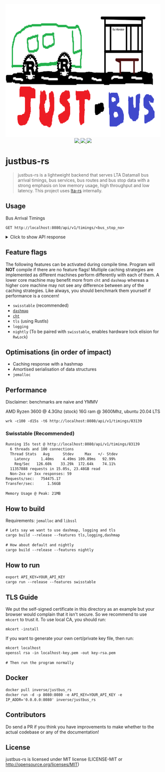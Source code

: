 <p align="center">
  <img width="945" height="432" src="./logo.png">
    <a href="https://github.com/BudiNverse/justbus-rs">
      <img src="https://img.shields.io/badge/-justbus--rs-blueviolet.svg"/>
    </a>
    <a href="https://github.com/BudiNverse/justbus-rs">
        <img src="https://img.shields.io/github/license/BudiNverse/lta-rs"/>
    </a>
    <a href="https://github.com/BudiNverse/lta-rs">
        <img src="https://img.shields.io/badge/rust-1.3.9-blueviolet.svg"/>
    </a>      
</p>

# justbus-rs

>justbus-rs is a lightweight backend that serves LTA Datamall bus arrival timings, bus services, bus routes and bus stop data with a strong emphasis on low memory usage, high throughput and low latency.
This project uses [lta-rs](https://github.com/BudiNverse/lta-rs) internally.

## Usage
Bus Arrival Timings
```
GET http://localhost:8080/api/v1/timings/<bus_stop_no>
```
<details>
<summary>
Click to show API response
</summary>

```json
[
    {
        "service_no": "15",
        "operator": "GAS",
        "next_bus": [
            {
                "origin_code": 77009,
                "dest_code": 77009,
                "est_arrival": "2020-01-04T15:12:31+08:00",
                "lat": 1.3254953333333335,
                "long": 103.90585966666667,
                "visit_no": 1,
                "load": "SeatsAvailable",
                "feature": "WheelChairAccessible",
                "bus_type": "SingleDecker"
            },
            {
                "origin_code": 77009,
                "dest_code": 77009,
                "est_arrival": "2020-01-04T15:19:03+08:00",
                "lat": 1.3351438333333334,
                "long": 103.9091055,
                "visit_no": 1,
                "load": "SeatsAvailable",
                "feature": "WheelChairAccessible",
                "bus_type": "SingleDecker"
            },
            {
                "origin_code": 77009,
                "dest_code": 77009,
                "est_arrival": "2020-01-04T15:33:05+08:00",
                "lat": 1.3459406666666667,
                "long": 103.9426515,
                "visit_no": 1,
                "load": "SeatsAvailable",
                "feature": "WheelChairAccessible",
                "bus_type": "SingleDecker"
            }
        ]
    },
    {
        "service_no": "150",
        "operator": "SBST",
        "next_bus": [
            {
                "origin_code": 82009,
                "dest_code": 82009,
                "est_arrival": "2020-01-04T15:07:50+08:00",
                "lat": 1.3147168333333332,
                "long": 103.90623166666667,
                "visit_no": 1,
                "load": "SeatsAvailable",
                "feature": "WheelChairAccessible",
                "bus_type": "SingleDecker"
            },
            {
                "origin_code": 82009,
                "dest_code": 82009,
                "est_arrival": "2020-01-04T15:20:54+08:00",
                "lat": 0.0,
                "long": 0.0,
                "visit_no": 1,
                "load": "SeatsAvailable",
                "feature": "WheelChairAccessible",
                "bus_type": "SingleDecker"
            },
            {
                "origin_code": 82009,
                "dest_code": 82009,
                "est_arrival": "2020-01-04T15:32:54+08:00",
                "lat": 0.0,
                "long": 0.0,
                "visit_no": 1,
                "load": "SeatsAvailable",
                "feature": "WheelChairAccessible",
                "bus_type": "SingleDecker"
            }
        ]
    },
    {
        "service_no": "155",
        "operator": "SBST",
        "next_bus": [
            {
                "origin_code": 52009,
                "dest_code": 84009,
                "est_arrival": "2020-01-04T15:07:39+08:00",
                "lat": 1.31445,
                "long": 103.90634883333334,
                "visit_no": 1,
                "load": "StandingAvailable",
                "feature": "WheelChairAccessible",
                "bus_type": "SingleDecker"
            },
            {
                "origin_code": 52009,
                "dest_code": 84009,
                "est_arrival": "2020-01-04T15:24:52+08:00",
                "lat": 1.3201654999999999,
                "long": 103.88181566666667,
                "visit_no": 1,
                "load": "SeatsAvailable",
                "feature": "WheelChairAccessible",
                "bus_type": "SingleDecker"
            },
            {
                "origin_code": 52009,
                "dest_code": 84009,
                "est_arrival": "2020-01-04T15:42:38+08:00",
                "lat": 1.3347515,
                "long": 103.8782805,
                "visit_no": 1,
                "load": "StandingAvailable",
                "feature": "WheelChairAccessible",
                "bus_type": "SingleDecker"
            }
        ]
    }
]
```

</details>

## Feature flags
The following features can be activated during compile time. Program will **NOT** compile if there are no feature flags! Multiple caching strategies are implemented as 
different machines perform differently with each of them. A lower core machine may benefit more from `cht` and `dashmap` whereas a higher core machine may not see
any difference between any of the caching strategies. Like always, you should benchmark them yourself if performance is a concern!
- `swisstable` (recommended)
- [`dashmap`](https://github.com/xacrimon/dashmap)
- [`cht`](https://github.com/Gregory-Meyer/cht)
- `tls` (using Rustls)
- `logging` 
- `nightly` (To be paired with `swisstable`, enables hardware lock elision for `RwLock`)

## Optimisations (in order of impact)
- Caching response with a hashmap
- Amortised serialisation of data structures
- `jemalloc`

## Performance
Disclaimer: benchmarks are naive and YMMV

AMD Ryzen 3600 @ 4.3Ghz (stock) 16G ram @ 3600Mhz, ubuntu 20.04 LTS
```
wrk -c100 -d15s -t6 http://localhost:8080/api/v1/timings/83139 
```

### Swisstable **(Recommended)**
```
Running 15s test @ http://localhost:8080/api/v1/timings/83139
  6 threads and 100 connections
  Thread Stats   Avg      Stdev     Max   +/- Stdev
    Latency     1.40ms    4.49ms 109.89ms   92.99%
    Req/Sec   126.60k    33.29k  172.64k    74.11%
  11357888 requests in 15.05s, 23.48GB read
  Non-2xx or 3xx responses: 59
Requests/sec:   754475.17
Transfer/sec:      1.56GB

Memory Usage @ Peak: 21MB
```

## How to build
Requirements: `jemalloc` and `libssl`
```
# Lets say we want to use dashmap, logging and tls
cargo build --release --features tls,logging,dashmap

# How about default and nightly
cargo build --release --features nightly
```

## How to run
```
export API_KEY=YOUR_API_KEY
cargo run --release --features swisstable
```

## TLS Guide
We put the self-signed certificate in this directory as an example but your browser would complain that it isn't secure. So we recommend to use `mkcert` to trust it. To use local CA, you should run:
```
mkcert -install
```

If you want to generate your own cert/private key file, then run:
```
mkcert localhost
openssl rsa -in localhost-key.pem -out key-rsa.pem

# Then run the program normally
```


## Docker
```
docker pull inverse/justbus_rs
docker run -d -p 8080:8080 -e API_KEY=YOUR_API_KEY -e IP_ADDR='0.0.0.0:8080' inverse/justbus_rs
```

## Contributors
Do send a PR if you think you have improvements to make whether to the actual codebase or any of the documentation!

## License
justbus-rs is licensed under MIT license (LICENSE-MIT or http://opensource.org/licenses/MIT)